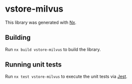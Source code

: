 # vstore-milvus

This library was generated with [Nx](https://nx.dev).

## Building

Run `nx build vstore-milvus` to build the library.

## Running unit tests

Run `nx test vstore-milvus` to execute the unit tests via [Jest](https://jestjs.io).
